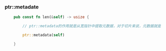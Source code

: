 
### ptr::metadate
```rust
    pub const fn len(&self) -> usize {

        // ptr::metadata的作用就是从宽指针中提取元数据，对于切片来说，元数据就是长度（usize）。

        ptr::metadata(self)

    }
```